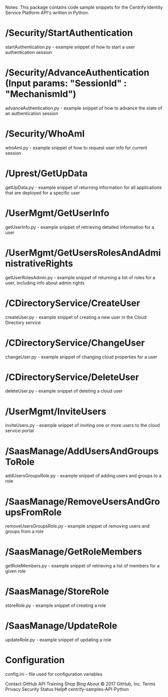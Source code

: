 Notes: This package contains code sample snippets for the Centrify Identity Service Platform API's written in Python.

# /Security/StartAuthentication
  startAuthentication.py - example snippet of how to start a user authentication session

# /Security/AdvanceAuthentication (Input params: "SessionId" : "MechanismId")
  advanceAuthentication.py - example snippet of how to advance the state of an authentication session
  
# /Security/WhoAmI
  whoAmI.py - example snippet of how to request user info for current session
  
# /Uprest/GetUpData
  getUpData.py - example snippet of returning information for all applications that are deployed for a specific user
  
# /UserMgmt/GetUserInfo
  getUserInfo.py - example snippet of retrieving detailed information for a user
  
# /UserMgmt/GetUsersRolesAndAdministrativeRights
  getUserRolesAdmin.py - example snippet of returning a list of roles for a user, including info about admin rights
  
# /CDirectoryService/CreateUser
  createUser.py - example snippet of creating a new user in the Cloud Directory service
  
# /CDirectoryService/ChangeUser
  changeUser.py - example snippet of changing cloud properties for a user
  
# /CDirectoryService/DeleteUser
  deleteUser.py - example snippet of deleting a cloud user
  
# /UserMgmt/InviteUsers
  inviteUsers.py - example snippet of inviting one or more users to the cloud service portal
  
# /SaasManage/AddUsersAndGroupsToRole
  addUsersGroupsRole.py - example snippet of adding users and groups to a role
  
# /SaasManage/RemoveUsersAndGroupsFromRole
  removeUsersGroupsRole.py - example snippet of removing users and groups from a role
  
# /SaasManage/GetRoleMembers
  getRoleMembers.py - example snippet of retrieving a list of members for a given role
  
# /SaasManage/StoreRole
  storeRole.py - example snippet of creating a role
  
# /SaasManage/UpdateRole
  updateRole.py - example snippet of updating a role
  
# Configuration
  config.ini - file used for configuration variables
  
Contact GitHub API Training Shop Blog About © 2017 GitHub, Inc. Terms Privacy Security Status Help# centrify-samples-API-Python

